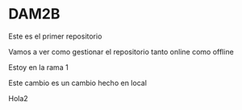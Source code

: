 # DAM2B
Este es el primer repositorio

Vamos a ver como gestionar el repositorio tanto online como offline

Estoy en la rama 1

Este cambio es un cambio hecho en local

Hola2
